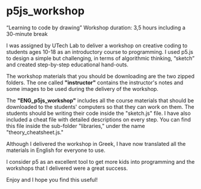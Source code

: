 # p5js_workshop
“Learning to code by drawing”
Workshop duration: 3,5 hours including a 30-minute break

I was assigned by UTech Lab to deliver a workshop on creative coding to students ages 10-18 as an introductory course to programming. I used p5.js to design a simple but challenging, in terms of algorithmic thinking, “sketch” and created step-by-step educational hand-outs.

The workshop materials that you should be downloading are the two zipped folders. The one called <b>"instructor"</b> contains the instructor's notes and some images to be used during the delivery of the workshop.

The <b>"ENG_p5js_workshop"</b> includes all the course materials that should be downloaded to the students' computers so that they can work on them. The students should be writing their code inside the "sketch.js" file. I have also included a cheat file with detailed descriptions on every step. You can find this file inside the sub-folder "libraries," under the name "theory_cheatsheet.js."

Although I delivered the workshop in Greek, I have now translated all the materials in English for everyone to use.

I consider p5 as an excellent tool to get more kids into programming and the workshops that I delivered were a great success.

Enjoy and I hope you find this useful! 
